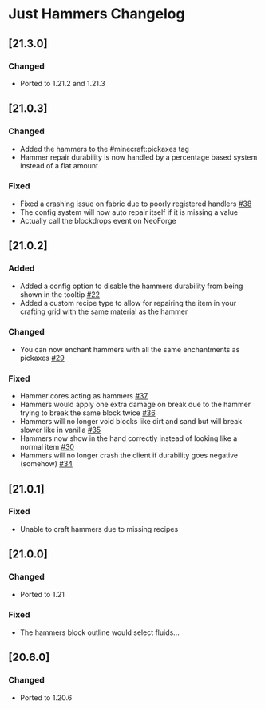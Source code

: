 # Just Hammers Changelog

## [21.3.0]

### Changed

- Ported to 1.21.2 and 1.21.3 

## [21.0.3]

### Changed

- Added the hammers to the #minecraft:pickaxes tag
- Hammer repair durability is now handled by a percentage based system instead of a flat amount

### Fixed 

- Fixed a crashing issue on fabric due to poorly registered handlers [#38](https://github.com/nanite/JustHammers/issues/38)
- The config system will now auto repair itself if it is missing a value
- Actually call the blockdrops event on NeoForge

## [21.0.2]

### Added

- Added a config option to disable the hammers durability from being shown in the tooltip [#22](https://github.com/nanite/JustHammers/issues/22)
- Added a custom recipe type to allow for repairing the item in your crafting grid with the same material as the hammer

### Changed

- You can now enchant hammers with all the same enchantments as pickaxes [#29](https://github.com/nanite/JustHammers/issues/29)

### Fixed

- Hammer cores acting as hammers [#37](https://github.com/nanite/JustHammers/issues/37)
- Hammers would apply one extra damage on break due to the hammer trying to break the same block twice [#36](https://github.com/nanite/JustHammers/issues/36)
- Hammers will no longer void blocks like dirt and sand but will break slower like in vanilla [#35](https://github.com/nanite/JustHammers/issues/35)
- Hammers now show in the hand correctly instead of looking like a normal item [#30](https://github.com/nanite/JustHammers/issues/30)
- Hammers will no longer crash the client if durability goes negative (somehow) [#34](https://github.com/nanite/JustHammers/issues/34)

## [21.0.1]

### Fixed

- Unable to craft hammers due to missing recipes

## [21.0.0]

### Changed

- Ported to 1.21

### Fixed

- The hammers block outline would select fluids...

## [20.6.0]

### Changed

- Ported to 1.20.6
